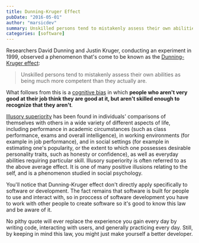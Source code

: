 ```yaml
---
title: Dunning-Kruger Effect
pubDate: "2016-05-01"
author: "marsicdev"
summary: Unskilled persons tend to mistakenly assess their own abilities as being much more competent than they actually are.
categories: [software]
---
```


Researchers David Dunning and Justin Kruger, conducting an experiment in 1999, observed a phenomenon that's come to be known as the [Dunning-Kruger effect](https://en.wikipedia.org/wiki/Dunning%E2%80%93Kruger_effect):

> Unskilled persons tend to mistakenly assess their own abilities as being much more competent than they actually are.

What follows from this is a [cognitive bias](https://en.wikipedia.org/wiki/Illusory_superiority) in which **people who aren't very good at their job think they are good at it, but aren't skilled enough to recognize that they aren't**.

[Illusory superiority](https://en.wikipedia.org/wiki/Illusory_superiority) has been found in individuals' comparisons of themselves with others in a wide variety of different aspects of life, including performance in academic circumstances (such as class performance, exams and overall intelligence), in working environments (for example in job performance), and in social settings (for example in estimating one's popularity, or the extent to which one possesses desirable personality traits, such as honesty or confidence), as well as everyday abilities requiring particular skill. Illusory superiority is often referred to as the above average effect. It is one of many positive illusions relating to the self, and is a phenomenon studied in social psychology.

You'll notice that Dunning-Kruger effect don't directly apply specifically to software or development. The fact remains that software is built for people to use and interact with, so in proccess of software development you have to work with other people to create software so it's good to know this law and be aware of it.

No pithy quote will ever replace the experience you gain every day by writing code, interacting with users, and generally practicing every day. Still, by keeping in mind this law, you might just make yourself a better developer.
